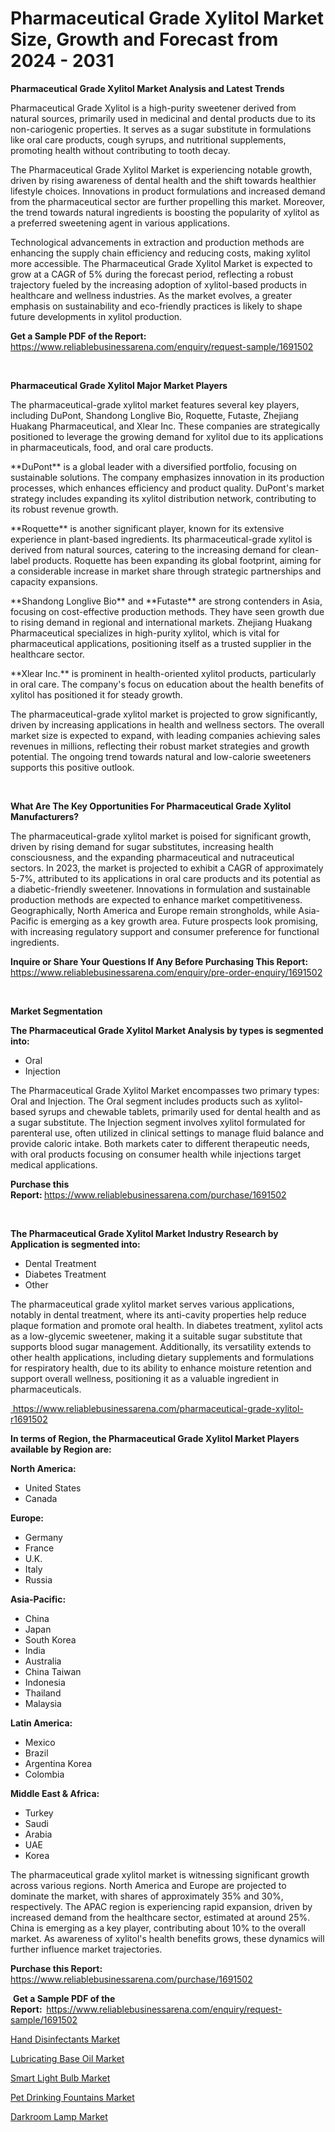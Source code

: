 <p><h1>Pharmaceutical Grade Xylitol Market Size, Growth and Forecast from 2024 - 2031</h1></p><p><strong>Pharmaceutical Grade Xylitol Market Analysis and Latest Trends</strong></p>
<p><p>Pharmaceutical Grade Xylitol is a high-purity sweetener derived from natural sources, primarily used in medicinal and dental products due to its non-cariogenic properties. It serves as a sugar substitute in formulations like oral care products, cough syrups, and nutritional supplements, promoting health without contributing to tooth decay.</p><p>The Pharmaceutical Grade Xylitol Market is experiencing notable growth, driven by rising awareness of dental health and the shift towards healthier lifestyle choices. Innovations in product formulations and increased demand from the pharmaceutical sector are further propelling this market. Moreover, the trend towards natural ingredients is boosting the popularity of xylitol as a preferred sweetening agent in various applications. </p><p>Technological advancements in extraction and production methods are enhancing the supply chain efficiency and reducing costs, making xylitol more accessible. The Pharmaceutical Grade Xylitol Market is expected to grow at a CAGR of 5% during the forecast period, reflecting a robust trajectory fueled by the increasing adoption of xylitol-based products in healthcare and wellness industries. As the market evolves, a greater emphasis on sustainability and eco-friendly practices is likely to shape future developments in xylitol production.</p></p>
<p><strong>Get a Sample PDF of the Report:&nbsp;</strong> <a href="https://www.reliablebusinessarena.com/enquiry/request-sample/1691502?utm_campaign=1683&utm_medium=2&utm_source=Github&utm_content=ia&utm_term=18102024&utm_id=pharmaceutical-grade-xylitol">https://www.reliablebusinessarena.com/enquiry/request-sample/1691502</a></p>
<p>&nbsp;</p>
<p><strong>Pharmaceutical Grade Xylitol Major Market Players</strong></p>
<p><p>The pharmaceutical-grade xylitol market features several key players, including DuPont, Shandong Longlive Bio, Roquette, Futaste, Zhejiang Huakang Pharmaceutical, and Xlear Inc. These companies are strategically positioned to leverage the growing demand for xylitol due to its applications in pharmaceuticals, food, and oral care products.</p><p>**DuPont** is a global leader with a diversified portfolio, focusing on sustainable solutions. The company emphasizes innovation in its production processes, which enhances efficiency and product quality. DuPont's market strategy includes expanding its xylitol distribution network, contributing to its robust revenue growth.</p><p>**Roquette** is another significant player, known for its extensive experience in plant-based ingredients. Its pharmaceutical-grade xylitol is derived from natural sources, catering to the increasing demand for clean-label products. Roquette has been expanding its global footprint, aiming for a considerable increase in market share through strategic partnerships and capacity expansions.</p><p>**Shandong Longlive Bio** and **Futaste** are strong contenders in Asia, focusing on cost-effective production methods. They have seen growth due to rising demand in regional and international markets. Zhejiang Huakang Pharmaceutical specializes in high-purity xylitol, which is vital for pharmaceutical applications, positioning itself as a trusted supplier in the healthcare sector.</p><p>**Xlear Inc.** is prominent in health-oriented xylitol products, particularly in oral care. The company's focus on education about the health benefits of xylitol has positioned it for steady growth.</p><p>The pharmaceutical-grade xylitol market is projected to grow significantly, driven by increasing applications in health and wellness sectors. The overall market size is expected to expand, with leading companies achieving sales revenues in millions, reflecting their robust market strategies and growth potential. The ongoing trend towards natural and low-calorie sweeteners supports this positive outlook.</p></p>
<p>&nbsp;</p>
<p><strong>What Are The Key Opportunities For Pharmaceutical Grade Xylitol Manufacturers?</strong></p>
<p><p>The pharmaceutical-grade xylitol market is poised for significant growth, driven by rising demand for sugar substitutes, increasing health consciousness, and the expanding pharmaceutical and nutraceutical sectors. In 2023, the market is projected to exhibit a CAGR of approximately 5-7%, attributed to its applications in oral care products and its potential as a diabetic-friendly sweetener. Innovations in formulation and sustainable production methods are expected to enhance market competitiveness. Geographically, North America and Europe remain strongholds, while Asia-Pacific is emerging as a key growth area. Future prospects look promising, with increasing regulatory support and consumer preference for functional ingredients.</p></p>
<p><strong>Inquire or Share Your Questions If Any Before Purchasing This Report:</strong> <a href="https://www.reliablebusinessarena.com/enquiry/pre-order-enquiry/1691502?utm_campaign=1683&utm_medium=2&utm_source=Github&utm_content=ia&utm_term=18102024&utm_id=pharmaceutical-grade-xylitol">https://www.reliablebusinessarena.com/enquiry/pre-order-enquiry/1691502</a></p>
<p>&nbsp;</p>
<p><strong>Market Segmentation</strong></p>
<p><strong>The Pharmaceutical Grade Xylitol Market Analysis by types is segmented into:</strong></p>
<p><ul><li>Oral</li><li>Injection</li></ul></p>
<p><p>The Pharmaceutical Grade Xylitol Market encompasses two primary types: Oral and Injection. The Oral segment includes products such as xylitol-based syrups and chewable tablets, primarily used for dental health and as a sugar substitute. The Injection segment involves xylitol formulated for parenteral use, often utilized in clinical settings to manage fluid balance and provide caloric intake. Both markets cater to different therapeutic needs, with oral products focusing on consumer health while injections target medical applications.</p></p>
<p><strong>Purchase this Report:&nbsp;</strong><a href="https://www.reliablebusinessarena.com/purchase/1691502?utm_campaign=1683&utm_medium=2&utm_source=Github&utm_content=ia&utm_term=18102024&utm_id=pharmaceutical-grade-xylitol">https://www.reliablebusinessarena.com/purchase/1691502</a></p>
<p>&nbsp;</p>
<p><strong>The Pharmaceutical Grade Xylitol Market Industry Research by Application is segmented into:</strong></p>
<p><ul><li>Dental Treatment</li><li>Diabetes Treatment</li><li>Other</li></ul></p>
<p><p>The pharmaceutical grade xylitol market serves various applications, notably in dental treatment, where its anti-cavity properties help reduce plaque formation and promote oral health. In diabetes treatment, xylitol acts as a low-glycemic sweetener, making it a suitable sugar substitute that supports blood sugar management. Additionally, its versatility extends to other health applications, including dietary supplements and formulations for respiratory health, due to its ability to enhance moisture retention and support overall wellness, positioning it as a valuable ingredient in pharmaceuticals.</p></p>
<p><a href="https://www.reliablebusinessarena.com/pharmaceutical-grade-xylitol-r1691502?utm_campaign=1683&utm_medium=2&utm_source=Github&utm_content=ia&utm_term=18102024&utm_id=pharmaceutical-grade-xylitol">&nbsp;https://www.reliablebusinessarena.com/pharmaceutical-grade-xylitol-r1691502</a></p>
<p><strong>In terms of Region, the Pharmaceutical Grade Xylitol Market Players available by Region are:</strong></p>
<p>
    <p> <strong> North America: </strong>
        <ul>
            <li>United States</li>
            <li>Canada</li>
        </ul>
        </p> 
    <p> <strong> Europe: </strong>
        <ul>
            <li>Germany</li>
            <li>France</li>
            <li>U.K.</li>
            <li>Italy</li>
            <li>Russia</li>
        </ul>
        </p> 
    <p> <strong> Asia-Pacific: </strong>
        <ul>
            <li>China</li>
            <li>Japan</li>
            <li>South Korea</li>
            <li>India</li>
            <li>Australia</li>
            <li>China Taiwan</li>
            <li>Indonesia</li>
            <li>Thailand</li>
            <li>Malaysia</li>
        </ul>
        </p> 
    <p> <strong> Latin America: </strong>
        <ul>
            <li>Mexico</li>
            <li>Brazil</li>
            <li>Argentina Korea</li>
            <li>Colombia</li>
        </ul>
        </p> 
    <p> <strong> Middle East & Africa: </strong>
        <ul>
            <li>Turkey</li>
            <li>Saudi</li>
            <li>Arabia</li>
            <li>UAE</li>
            <li>Korea</li>
        </ul>
    </p>
    </p>
<p><p>The pharmaceutical grade xylitol market is witnessing significant growth across various regions. North America and Europe are projected to dominate the market, with shares of approximately 35% and 30%, respectively. The APAC region is experiencing rapid expansion, driven by increased demand from the healthcare sector, estimated at around 25%. China is emerging as a key player, contributing about 10% to the overall market. As awareness of xylitol's health benefits grows, these dynamics will further influence market trajectories.</p></p>
<p><strong>Purchase this Report: </strong><a href="https://www.reliablebusinessarena.com/purchase/1691502?utm_campaign=1683&utm_medium=2&utm_source=Github&utm_content=ia&utm_term=18102024&utm_id=pharmaceutical-grade-xylitol">https://www.reliablebusinessarena.com/purchase/1691502</a></p>
<p>&nbsp;<strong>Get a Sample PDF of the Report:&nbsp;&nbsp;</strong><a href="https://www.reliablebusinessarena.com/enquiry/request-sample/1691502?utm_campaign=1683&utm_medium=2&utm_source=Github&utm_content=ia&utm_term=18102024&utm_id=pharmaceutical-grade-xylitol">https://www.reliablebusinessarena.com/enquiry/request-sample/1691502</a></p>
<p><strong></strong></p>
<p><p><a href="https://www.linkedin.com/pulse/hand-disinfectants-market-size-segmentation-trends-growth-abg3f?utm_campaign=1683&utm_medium=2&utm_source=Github&utm_content=ia&utm_term=18102024&utm_id=pharmaceutical-grade-xylitol">Hand Disinfectants Market</a></p><p><a href="https://www.linkedin.com/pulse/lubricating-base-oil-market-consolidation-impact-structure-e9t2f?utm_campaign=1683&utm_medium=2&utm_source=Github&utm_content=ia&utm_term=18102024&utm_id=pharmaceutical-grade-xylitol">Lubricating Base Oil Market</a></p><p><a href="https://www.linkedin.com/pulse/smart-light-bulb-market-size-growth-trends-statistics-forecasts-lv3hf?utm_campaign=1683&utm_medium=2&utm_source=Github&utm_content=ia&utm_term=18102024&utm_id=pharmaceutical-grade-xylitol">Smart Light Bulb Market</a></p><p><a href="https://www.linkedin.com/pulse/pet-drinking-fountains-market-essentials-key-players-demand-vjpcf?utm_campaign=1683&utm_medium=2&utm_source=Github&utm_content=ia&utm_term=18102024&utm_id=pharmaceutical-grade-xylitol">Pet Drinking Fountains Market</a></p><p><a href="https://www.linkedin.com/pulse/global-darkroom-lamp-market-opportunities-forecast-period-zxt5f?utm_campaign=1683&utm_medium=2&utm_source=Github&utm_content=ia&utm_term=18102024&utm_id=pharmaceutical-grade-xylitol">Darkroom Lamp Market</a></p></p>